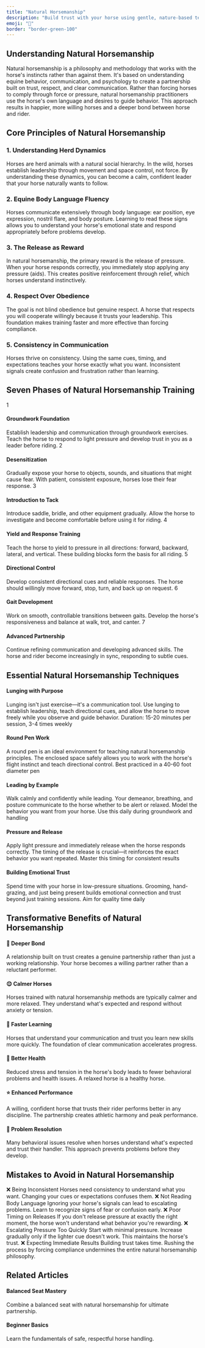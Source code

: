 ```yaml
---
title: "Natural Horsemanship"
description: "Build trust with your horse using gentle, nature-based techniques. Understand equine psychology and create a harmonious partnership based on respect and communication."
emoji: "🌿"
border: "border-green-100"
---
```




## Understanding Natural Horsemanship
Natural horsemanship is a philosophy and methodology that works with the horse's instincts rather than against them. It's based on understanding equine behavior, communication, and psychology to create a partnership built on trust, respect, and clear communication.
Rather than forcing horses to comply through force or pressure, natural horsemanship practitioners use the horse's own language and desires to guide behavior. This approach results in happier, more willing horses and a deeper bond between horse and rider.
## Core Principles of Natural Horsemanship
### 1. Understanding Herd Dynamics
Horses are herd animals with a natural social hierarchy. In the wild, horses establish leadership through movement and space control, not force. By understanding these dynamics, you can become a calm, confident leader that your horse naturally wants to follow.
### 2. Equine Body Language Fluency
Horses communicate extensively through body language: ear position, eye expression, nostril flare, and body posture. Learning to read these signs allows you to understand your horse's emotional state and respond appropriately before problems develop.
### 3. The Release as Reward
In natural horsemanship, the primary reward is the release of pressure. When your horse responds correctly, you immediately stop applying any pressure (aids). This creates positive reinforcement through relief, which horses understand instinctively.
### 4. Respect Over Obedience
The goal is not blind obedience but genuine respect. A horse that respects you will cooperate willingly because it trusts your leadership. This foundation makes training faster and more effective than forcing compliance.
### 5. Consistency in Communication
Horses thrive on consistency. Using the same cues, timing, and expectations teaches your horse exactly what you want. Inconsistent signals create confusion and frustration rather than learning.
## Seven Phases of Natural Horsemanship Training
1
#### Groundwork Foundation
Establish leadership and communication through groundwork exercises. Teach the horse to respond to light pressure and develop trust in you as a leader before riding.
2
#### Desensitization
Gradually expose your horse to objects, sounds, and situations that might cause fear. With patient, consistent exposure, horses lose their fear response.
3
#### Introduction to Tack
Introduce saddle, bridle, and other equipment gradually. Allow the horse to investigate and become comfortable before using it for riding.
4
#### Yield and Response Training
Teach the horse to yield to pressure in all directions: forward, backward, lateral, and vertical. These building blocks form the basis for all riding.
5
#### Directional Control
Develop consistent directional cues and reliable responses. The horse should willingly move forward, stop, turn, and back up on request.
6
#### Gait Development
Work on smooth, controllable transitions between gaits. Develop the horse's responsiveness and balance at walk, trot, and canter.
7
#### Advanced Partnership
Continue refining communication and developing advanced skills. The horse and rider become increasingly in sync, responding to subtle cues.
## Essential Natural Horsemanship Techniques
#### Lunging with Purpose
Lunging isn't just exercise—it's a communication tool. Use lunging to establish leadership, teach directional cues, and allow the horse to move freely while you observe and guide behavior.
Duration: 15-20 minutes per session, 3-4 times weekly
#### Round Pen Work
A round pen is an ideal environment for teaching natural horsemanship principles. The enclosed space safely allows you to work with the horse's flight instinct and teach directional control.
Best practiced in a 40-60 foot diameter pen
#### Leading by Example
Walk calmly and confidently while leading. Your demeanor, breathing, and posture communicate to the horse whether to be alert or relaxed. Model the behavior you want from your horse.
Use this daily during groundwork and handling
#### Pressure and Release
Apply light pressure and immediately release when the horse responds correctly. The timing of the release is crucial—it reinforces the exact behavior you want repeated.
Master this timing for consistent results
#### Building Emotional Trust
Spend time with your horse in low-pressure situations. Grooming, hand-grazing, and just being present builds emotional connection and trust beyond just training sessions.
Aim for quality time daily
## Transformative Benefits of Natural Horsemanship
#### 🤝 Deeper Bond
A relationship built on trust creates a genuine partnership rather than just a working relationship. Your horse becomes a willing partner rather than a reluctant performer.
#### 😌 Calmer Horses
Horses trained with natural horsemanship methods are typically calmer and more relaxed. They understand what's expected and respond without anxiety or tension.
#### 🚀 Faster Learning
Horses that understand your communication and trust you learn new skills more quickly. The foundation of clear communication accelerates progress.
#### 🏥 Better Health
Reduced stress and tension in the horse's body leads to fewer behavioral problems and health issues. A relaxed horse is a healthy horse.
#### ⭐ Enhanced Performance
A willing, confident horse that trusts their rider performs better in any discipline. The partnership creates athletic harmony and peak performance.
#### 🎯 Problem Resolution
Many behavioral issues resolve when horses understand what's expected and trust their handler. This approach prevents problems before they develop.
## Mistakes to Avoid in Natural Horsemanship
❌ Being Inconsistent
Horses need consistency to understand what you want. Changing your cues or expectations confuses them.
❌ Not Reading Body Language
Ignoring your horse's signals can lead to escalating problems. Learn to recognize signs of fear or confusion early.
❌ Poor Timing on Releases
If you don't release pressure at exactly the right moment, the horse won't understand what behavior you're rewarding.
❌ Escalating Pressure Too Quickly
Start with minimal pressure. Increase gradually only if the lighter cue doesn't work. This maintains the horse's trust.
❌ Expecting Immediate Results
Building trust takes time. Rushing the process by forcing compliance undermines the entire natural horsemanship philosophy.
## Related Articles
#### Balanced Seat Mastery
Combine a balanced seat with natural horsemanship for ultimate partnership.
#### Beginner Basics
Learn the fundamentals of safe, respectful horse handling.
